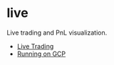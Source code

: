 # live

Live trading and PnL visualization.

- [Live Trading](../docs/features/live-trading.md)
- [Running on GCP](../docs/running-on-gcp.md)
